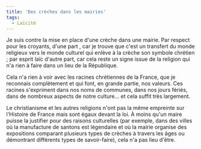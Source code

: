```yaml
---
title: 'Des crèches dans les mairies'
tags:
  - Laïcité
---
```


Je suis contre la mise en place d'une crèche dans une mairie. Par respect pour
les croyants, d'une part , car je trouve que c'est un transfert du monde
religieux vers le monde culturel qui enlève à la crèche son symbole chrétien ;
par esprit laïc d'autre part, car cela reste un signe issue de la religion qui
n'a rien à faire dans un lieu de la République.

Cela n'a rien à voir avec les racines chrétiennes de la France, que je reconnais
complètement et qui font, en grande partie, nos valeurs. Ces racines s'expriment
dans nos noms de communes, dans nos jours fériés, dans de nombreux aspects de
notre culture... et cela suffit très largement.

Le christianisme et les autres religions n'ont pas la même empreinte sur
l'Histoire de France mais sont égaux devant la loi. À moins qu'un maire puisse
la justifier pour des raisons culturelles (par exemple, dans des villes où la
manufacture de santons est légendaire et où la mairie organise des expositions
comparant plusieurs types de crèches à travers les âges ou démontrant différents
types de savoir-faire), cela n'a pas lieu d'être.

